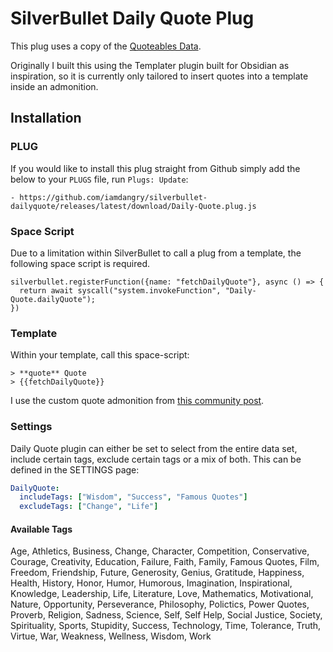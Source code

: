 
# SilverBullet Daily Quote Plug

This plug uses a copy of the [Quoteables Data](https://github.com/quotable-io/data).

Originally I built this using the Templater plugin built for Obsidian as inspiration, so it is currently only tailored to insert quotes into a template inside an admonition.

## Installation

### PLUG

If you would like to install this plug straight from Github simply add the below to your `PLUGS` file, run `Plugs: Update`:

```
- https://github.com/iamdangry/silverbullet-dailyquote/releases/latest/download/Daily-Quote.plug.js
```

### Space Script

Due to a limitation within SilverBullet to call a plug from a template, the following space script is required.

```space-script
silverbullet.registerFunction({name: "fetchDailyQuote"}, async () => {
  return await syscall("system.invokeFunction", "Daily-Quote.dailyQuote");
})
```

### Template

Within your template, call this space-script:

```
> **quote** Quote
> {{fetchDailyQuote}}
```

I use the custom quote admonition from [this community post](https://community.silverbullet.md/t/additional-admonition-types/281/3).

### Settings

Daily Quote plugin can either be set to select from the entire data set, include certain tags, exclude certain tags or a mix of both. This can be defined in the SETTINGS page:

```yaml
DailyQuote:
  includeTags: ["Wisdom", "Success", "Famous Quotes"]
  excludeTags: ["Change", "Life"]
```

#### Available Tags

Age, Athletics, Business, Change, Character, Competition, Conservative, Courage, Creativity, Education, Failure, Faith, Family, Famous Quotes, Film, Freedom, Friendship, Future, Generosity, Genius, Gratitude, Happiness, Health, History, Honor, Humor, Humorous, Imagination, Inspirational, Knowledge, Leadership, Life, Literature, Love, Mathematics, Motivational, Nature, Opportunity, Perseverance, Philosophy, Polictics, Power Quotes, Proverb, Religion, Sadness, Science, Self, Self Help, Social Justice, Society, Spirituality, Sports, Stupidity, Success, Technology, Time, Tolerance, Truth, Virtue, War, Weakness, Wellness, Wisdom, Work
